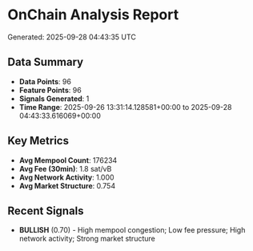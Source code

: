 # OnChain Analysis Report
Generated: 2025-09-28 04:43:35 UTC

## Data Summary
- **Data Points**: 96
- **Feature Points**: 96
- **Signals Generated**: 1
- **Time Range**: 2025-09-26 13:31:14.128581+00:00 to 2025-09-28 04:43:33.616069+00:00

## Key Metrics
- **Avg Mempool Count**: 176234
- **Avg Fee (30min)**: 1.8 sat/vB
- **Avg Network Activity**: 1.000
- **Avg Market Structure**: 0.754

## Recent Signals
- **BULLISH** (0.70) - High mempool congestion; Low fee pressure; High network activity; Strong market structure
